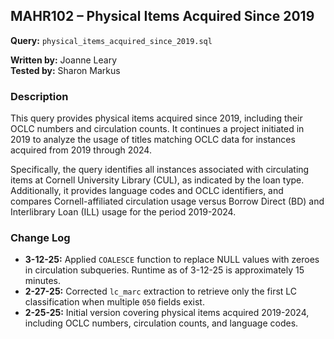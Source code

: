 ## MAHR102 – Physical Items Acquired Since 2019

**Query:** `physical_items_acquired_since_2019.sql`

**Written by:** Joanne Leary  
**Tested by:** Sharon Markus

### Description

This query provides physical items acquired since 2019, including their OCLC numbers and circulation counts. It continues a project initiated in 2019 to analyze the usage of titles matching OCLC data for instances acquired from 2019 through 2024.

Specifically, the query identifies all instances associated with circulating items at Cornell University Library (CUL), as indicated by the loan type. Additionally, it provides language codes and OCLC identifiers, and compares Cornell-affiliated circulation usage versus Borrow Direct (BD) and Interlibrary Loan (ILL) usage for the period 2019-2024.

### Change Log

- **3-12-25:** Applied `COALESCE` function to replace NULL values with zeroes in circulation subqueries. Runtime as of 3-12-25 is approximately 15 minutes.
- **2-27-25:** Corrected `lc_marc` extraction to retrieve only the first LC classification when multiple `050` fields exist.
- **2-25-25:** Initial version covering physical items acquired 2019-2024, including OCLC numbers, circulation counts, and language codes.






